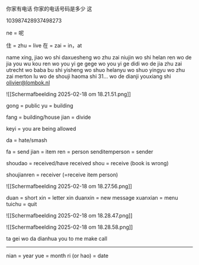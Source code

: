 你家有电话
你家的电话号码是多少
这

103987428937498273

ne = 呢


住 = zhu = live
在 = zai = in，at


name xing, jiao
wo shi daxuesheng
wo zhu zai niujin
wo shi helan ren
wo de jia you wu kou ren
wo you yi ge gege
wo you yi ge didi
wo de jia zhu zai utrecht
wo baba bu shi yisheng
wo shuo helanyu
wo shuo yingyu
wo zhu zai merton lu
wo de shouji haoma shi 31...
wo de dianji youxiang shi olivier@lombok.nl

![[Scherm­afbeelding 2025-02-18 om 18.21.51.png]]

gong = public
yu = building

fang = building/house
jian = divide

keyi = you are being allowed

da = hate/smash

fa = send
jian = item
ren = person
senditemperson = sender

shoudao = received/have received
shou = receive (book is wrong)

shoujianren = receiver (=receive item person)

![[Scherm­afbeelding 2025-02-18 om 18.27.56.png]]

duan = short
xin = letter
xin duanxin = new message
xuanxian = menu
tuichu = quit

![[Scherm­afbeelding 2025-02-18 om 18.28.47.png]]


![[Scherm­afbeelding 2025-02-18 om 18.28.58.png]]


ta gei wo da dianhua
you to me make call

---

nian = year
yue = month
ri (or hao) = date
